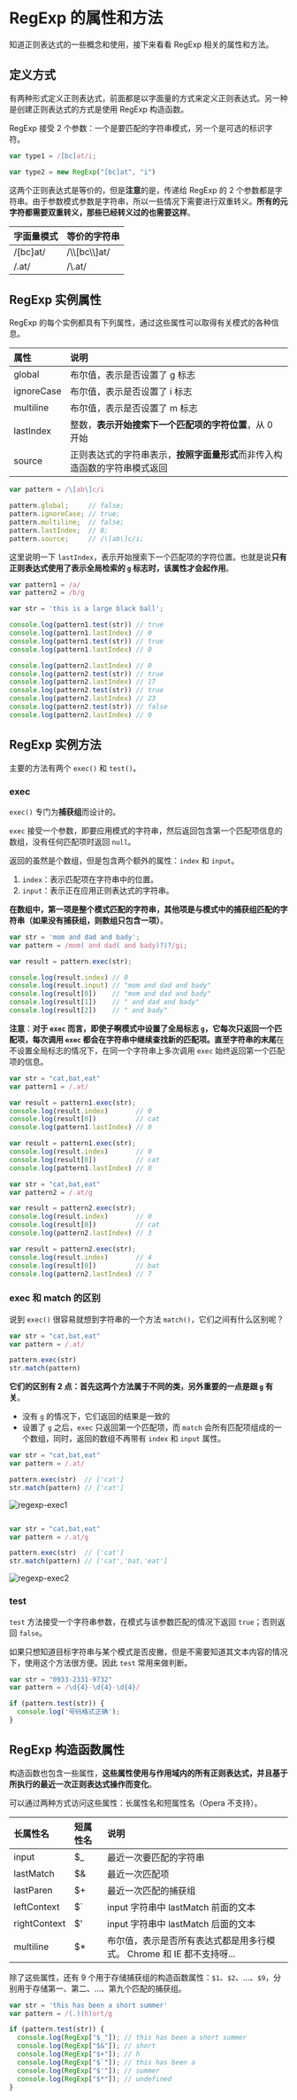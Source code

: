 # RegExp 的属性和方法

知道正则表达式的一些概念和使用，接下来看看 RegExp 相关的属性和方法。

## 定义方式

有两种形式定义正则表达式，前面都是以字面量的方式来定义正则表达式。另一种是创建正则表达式的方式是使用 RegExp 构造函数。

RegExp 接受 2 个参数：一个是要匹配的字符串模式，另一个是可选的标识字符。

```js
var type1 = /[bc]at/i;

var type2 = new RegExp("[bc]at", "i")
```

这两个正则表达式是等价的，但是**注意**的是，传递给 RegExp 的 2 个参数都是字符串。由于参数模式参数是字符串，所以一些情况下需要进行双重转义。**所有的元字符都需要双重转义，那些已经转义过的也需要这样**。

| 字面量模式 | 等价的字符串 |
|:--------|:----------|
| /\[bc\]at/ | /&#92;&#92;[bc&#92;&#92;]at/ |
| /\.at/ | /\\.at/ |

## RegExp 实例属性

RegExp 的每个实例都具有下列属性，通过这些属性可以取得有关模式的各种信息。

| 属性 | 说明 |
|:-----|:-----|
| global | 布尔值，表示是否设置了 g 标志 |
| ignoreCase | 布尔值，表示是否设置了 i 标志 |
| multiline | 布尔值，表示是否设置了 m 标志 |
| lastIndex | 整数，**表示开始搜索下一个匹配项的字符位置**，从 0 开始 |
| source | 正则表达式的字符串表示，**按照字面量形式**而非传入构造函数的字符串模式返回 |

```js
var pattern = /\[ab\]c/i

pattern.global;     // false;
pattern.ignoreCase; // true;
pattern.multiline;  // false;
pattern.lastIndex;  // 0;
pattern.source;     // /\[ab\]c/i;
```

这里说明一下 `lastIndex`，表示开始搜索下一个匹配项的字符位置。也就是说**只有正则表达式使用了表示全局检索的 `g` 标志时，该属性才会起作用**。

```js
var pattern1 = /a/
var pattern2 = /b/g

var str = 'this is a large black ball';

console.log(pattern1.test(str)) // true
console.log(pattern1.lastIndex) // 0
console.log(pattern1.test(str)) // true
console.log(pattern1.lastIndex) // 0

console.log(pattern2.lastIndex) // 0
console.log(pattern2.test(str)) // true
console.log(pattern2.lastIndex) // 17
console.log(pattern2.test(str)) // true
console.log(pattern2.lastIndex) // 23
console.log(pattern2.test(str)) // false
console.log(pattern2.lastIndex) // 0
```

## RegExp 实例方法

主要的方法有两个 `exec()` 和 `test()`。

### exec

`exec()` 专门为**捕获组**而设计的。

`exec` 接受一个参数，即要应用模式的字符串，然后返回包含第一个匹配项信息的数组，没有任何匹配项时返回 `null`。

返回的虽然是个数组，但是包含两个额外的属性：`index` 和 `input`。

1. `index`：表示匹配项在字符串中的位置。
2. `input`：表示正在应用正则表达式的字符串。

**在数组中，第一项是整个模式匹配的字符串，其他项是与模式中的捕获组匹配的字符串（如果没有捕获组，则数组只包含一项）**。

```js
var str = 'mom and dad and bady';
var pattern = /mom( and dad( and bady)?)?/gi;

var result = pattern.exec(str);

console.log(result.index) // 0
console.log(result.input) // "mom and dad and bady"
console.log(result[0])    // "mom and dad and bady"
console.log(result[1])    // " and dad and bady"
console.log(result[2])    // " and bady"
```

**注意**：**对于 `exec` 而言，即使子啊模式中设置了全局标志 `g`，它每次只返回一个匹配项，每次调用 `exec` 都会在字符串中继续查找新的匹配项。直至字符串的末尾**在不设置全局标志的情况下，在同一个字符串上多次调用 `exec` 始终返回第一个匹配项的信息。

```js
var str = "cat,bat,eat"
var pattern1 = /.at/

var result = pattern1.exec(str);
console.log(result.index)       // 0
console.log(result[0])          // cat
console.log(pattern1.lastIndex) // 0

var result = pattern1.exec(str);
console.log(result.index)       // 0
console.log(result[0])          // cat
console.log(pattern1.lastIndex) // 0

var str = "cat,bat,eat"
var pattern2 = /.at/g

var result = pattern2.exec(str);
console.log(result.index)       // 0
console.log(result[0])          // cat
console.log(pattern2.lastIndex) // 3

var result = pattern2.exec(str);
console.log(result.index)       // 4
console.log(result[0])          // bat
console.log(pattern2.lastIndex) // 7
```

### exec 和 match 的区别

说到 `exec()` 很容易就想到字符串的一个方法 `match()`，它们之间有什么区别呢？

```js
var str = "cat,bat,eat"
var pattern = /.at/

pattern.exec(str)
str.match(pattern)
```

**它们的区别有 2 点：首先这两个方法属于不同的类，另外重要的一点是跟 `g` 有关**。

- 没有 `g` 的情况下，它们返回的结果是一致的
- 设置了 `g` 之后，`exec` 只返回第一个匹配项，而 `match` 会所有匹配项组成的一个数组，同时，返回的数组不再带有 `index` 和 `input` 属性。

```js
var str = "cat,bat,eat"
var pattern = /.at/

pattern.exec(str)  // ['cat']
str.match(pattern) // ['cat']
```

![regexp-exec1](../../.vuepress/public/images/javascript-regexp-exec1.png)

```js

var str = "cat,bat,eat"
var pattern = /.at/g

pattern.exec(str)  // ['cat']
str.match(pattern) // ['cat','bat,'eat']
```

![regexp-exec2](../../.vuepress/public/images/javascript-regexp-exec2.png)

### test

`test` 方法接受一个字符串参数，在模式与该参数匹配的情况下返回 `true`；否则返回 `false`。

如果只想知道目标字符串与某个模式是否皮撇，但是不需要知道其文本内容的情况下，使用这个方法很方便。因此 `test` 常用来做判断。

```js
var str = "0933-2331-9732"
var pattern = /\d{4}-\d{4}-\d{4}/

if (pattern.test(str)) {
  console.log('号码格式正确');
}
```

## RegExp 构造函数属性

构造函数也包含一些属性，**这些属性使用与作用域内的所有正则表达式，并且基于所执行的最近一次正则表达式操作而变化**。

可以通过两种方式访问这些属性：长属性名和短属性名（Opera 不支持）。

| 长属性名 | 短属性名 | 说明 |
|:--------|:---------|:----|
| input | $_ | 最近一次要匹配的字符串 |
| lastMatch | $& | 最近一次匹配项 |
| lastParen | $+ | 最近一次匹配的捕获组 |
| leftContext | $` | input 字符串中 lastMatch 前面的文本 |
| rightContext | $' | input 字符串中 lastMatch 后面的文本 |
| multiline | $* | 布尔值，表示是否所有表达式都是用多行模式。 Chrome 和 IE 都不支持呀... |

除了这些属性，还有 9 个用于存储捕获组的构造函数属性：`$1`、`$2`、...、`$9`，分别用于存储第一、第二、...、第九个匹配的捕获组。

```js
var str = 'this has been a short summer'
var pattern = /(.)(h)ort/g

if (pattern.test(str)) {
  console.log(RegExp["$_"]); // this has been a short summer
  console.log(RegExp["$&"]); // short
  console.log(RegExp["$+"]); // h
  console.log(RegExp["$`"]); // this has been a 
  console.log(RegExp["$'"]); // summer
  console.log(RegExp["$*"]); // undefined
}
```
